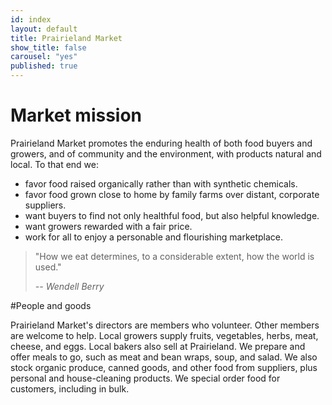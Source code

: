 ```yaml
---
id: index
layout: default
title: Prairieland Market
show_title: false
carousel: "yes"
published: true
---
```


# Market mission

Prairieland Market promotes the enduring health of both food buyers and growers, and of community and the environment, with products natural and local. To that end we:

- favor food raised organically rather than with synthetic chemicals.
- favor food grown close to home by family farms over distant, corporate suppliers.
- want buyers to find not only healthful food, but also helpful knowledge.
- want growers rewarded with a fair price.
- work for all to enjoy a personable and flourishing marketplace.

> "How we eat determines, to a considerable extent, how the world is used."
>
> <cite>-- Wendell Berry</cite>

#People and goods

Prairieland Market's directors are members who volunteer. Other members are welcome to help. Local growers supply fruits, vegetables, herbs, meat, cheese, and eggs. Local bakers also sell at Prairieland. We prepare and offer meals to go, such as meat and bean wraps, soup, and salad. We also stock organic produce, canned goods, and other food from suppliers, plus personal and house-cleaning products. We special order food for customers, including in bulk.
